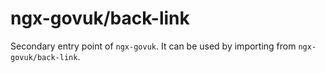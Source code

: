 # ngx-govuk/back-link

Secondary entry point of `ngx-govuk`. It can be used by importing from `ngx-govuk/back-link`.

